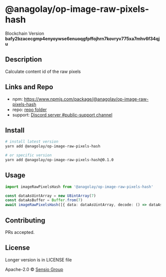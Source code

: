 # @anagolay/op-image-raw-pixels-hash

Blockchain Version **bafy2bzacecgmp4enyoywse6enuoqgfpffojhrn7kovryv775xa7mhv6f34qju**

## Description

Calculate content id of the raw pixels

## Links and Repo

- npm: https://www.npmjs.com/package/@anagolay/op-image-raw-pixels-hash
- repo: [repo folder](https://gitlab.com/anagolay/network-js-sdk/-/tree/master/operations/imageRawPixelsHash)
- support: [Discord server #public-support channel](https://discord.gg/RQ9g29y)

## Install

```sh
# install latest version
yarn add @anagolay/op-image-raw-pixels-hash

# or specific version
yarn add @anagolay/op-image-raw-pixels-hash@0.1.0
```

## Usage

```ts
import imageRawPixelsHash from '@anagolay/op-image-raw-pixels-hash'

const dataAsUintArray = new U8intArray(7)
const dataAsBuffer = Buffer.from(7)
await imageRawPixelsHash([{ data: dataAsUintArray, decode: () => dataAsBuffer }])
```

## Contributing

PRs accepted.

## License

Longer version is in LICENSE file

Apache-2.0 © [Sensio Group](https://sensio.group)
